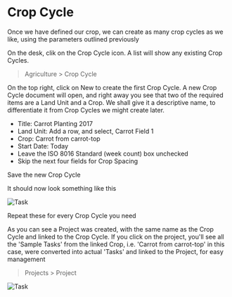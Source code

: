 <!-- add-breadcrumbs -->
# Crop Cycle

Once we have defined our crop, we can create as many crop cycles as we like, using the parameters outlined previously

On the desk, clik on the Crop Cycle icon.  A list will show any existing Crop Cycles.

> Agriculture > Crop Cycle

On the top right, click on New to create the first Crop Cycle. A new Crop Cycle document will open, and right away you see that two of the required items are a Land Unit and a Crop. We shall give it a descriptive name, to differentiate it from Crop Cycles we might create later.

* Title: Carrot Planting 2017
* Land Unit: Add a row, and select, Carrot Field 1
* Crop: Carrot from carrot-top
* Start Date: Today
* Leave the ISO 8016 Standard (week count) box unchecked
* Skip the next four fields for Crop Spacing

Save the new Crop Cycle

It should now look something like this

<img class="screenshot" alt="Task" src="{{docs_base_url}}/assets/img/agriculture/crops_and_land/crop_cycle.png">

Repeat these for every Crop Cycle you need

As you can see a Project was created, with the same name as the Crop Cycle and linked to the Crop Cycle. If you click on the project, you'll see all the 'Sample Tasks' from the linked Crop, i.e. 'Carrot from carrot-top' in this case, were converted into actual 'Tasks' and linked to the Project, for easy management

> Projects > Project

<img class="screenshot" alt="Task" src="{{docs_base_url}}/assets/img/agriculture/crops_and_land/projects.png">
